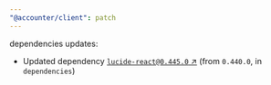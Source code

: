 ```yaml
---
"@accounter/client": patch
---
```

dependencies updates:
  - Updated dependency [`lucide-react@0.445.0` ↗︎](https://www.npmjs.com/package/lucide-react/v/0.445.0) (from `0.440.0`, in `dependencies`)
